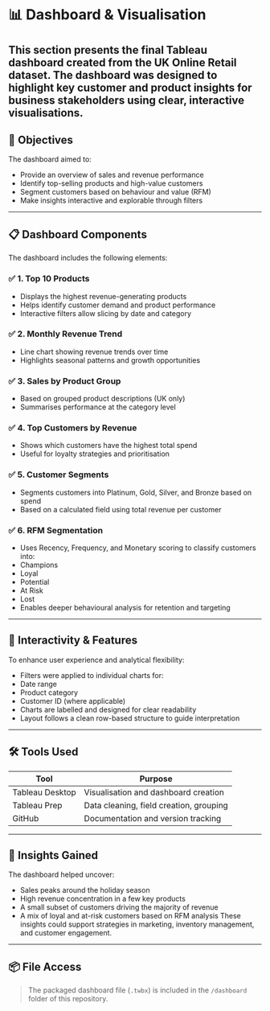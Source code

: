 # 📊 Dashboard & Visualisation
This section presents the final Tableau dashboard created from the UK Online Retail dataset. The dashboard was designed to highlight key customer and product insights for business stakeholders using clear, interactive visualisations.
---
## 🎯 Objectives
The dashboard aimed to:
- Provide an overview of sales and revenue performance
- Identify top-selling products and high-value customers
- Segment customers based on behaviour and value (RFM)
- Make insights interactive and explorable through filters
---
## 📋 Dashboard Components
The dashboard includes the following elements:
### ✅ 1. **Top 10 Products**
- Displays the highest revenue-generating products
- Helps identify customer demand and product performance
- Interactive filters allow slicing by date and category
### ✅ 2. **Monthly Revenue Trend**
- Line chart showing revenue trends over time
- Highlights seasonal patterns and growth opportunities
### ✅ 3. **Sales by Product Group**
- Based on grouped product descriptions (UK only)
- Summarises performance at the category level
### ✅ 4. **Top Customers by Revenue**
- Shows which customers have the highest total spend
- Useful for loyalty strategies and prioritisation
### ✅ 5. **Customer Segments**
- Segments customers into Platinum, Gold, Silver, and Bronze based on spend
- Based on a calculated field using total revenue per customer
### ✅ 6. **RFM Segmentation**
- Uses Recency, Frequency, and Monetary scoring to classify customers into:
 - Champions
 - Loyal
 - Potential
 - At Risk
 - Lost
- Enables deeper behavioural analysis for retention and targeting
---
## 🧩 Interactivity & Features
To enhance user experience and analytical flexibility:
- Filters were applied to individual charts for:
 - Date range
 - Product category
 - Customer ID (where applicable)
- Charts are labelled and designed for clear readability
- Layout follows a clean row-based structure to guide interpretation
---
## 🛠️ Tools Used
| Tool            | Purpose                               |
|-----------------|---------------------------------------|
| Tableau Desktop | Visualisation and dashboard creation  |
| Tableau Prep    | Data cleaning, field creation, grouping |
| GitHub          | Documentation and version tracking    |
---
## 🧠 Insights Gained
The dashboard helped uncover:
- Sales peaks around the holiday season
- High revenue concentration in a few key products
- A small subset of customers driving the majority of revenue
- A mix of loyal and at-risk customers based on RFM analysis
These insights could support strategies in marketing, inventory management, and customer engagement.
---
## 📦 File Access
> The packaged dashboard file (`.twbx`) is included in the `/dashboard` folder of this repository.
